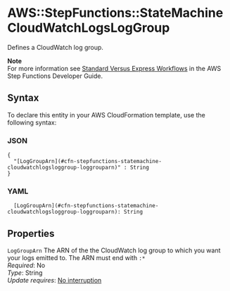 # AWS::StepFunctions::StateMachine CloudWatchLogsLogGroup<a name="aws-properties-stepfunctions-statemachine-cloudwatchlogsloggroup"></a>

Defines a CloudWatch log group\.

**Note**  
For more information see [Standard Versus Express Workflows](https://docs.aws.amazon.com/step-functions/latest/dg/concepts-standard-vs-express.html) in the AWS Step Functions Developer Guide\.

## Syntax<a name="aws-properties-stepfunctions-statemachine-cloudwatchlogsloggroup-syntax"></a>

To declare this entity in your AWS CloudFormation template, use the following syntax:

### JSON<a name="aws-properties-stepfunctions-statemachine-cloudwatchlogsloggroup-syntax.json"></a>

```
{
  "[LogGroupArn](#cfn-stepfunctions-statemachine-cloudwatchlogsloggroup-loggrouparn)" : String
}
```

### YAML<a name="aws-properties-stepfunctions-statemachine-cloudwatchlogsloggroup-syntax.yaml"></a>

```
  [LogGroupArn](#cfn-stepfunctions-statemachine-cloudwatchlogsloggroup-loggrouparn): String
```

## Properties<a name="aws-properties-stepfunctions-statemachine-cloudwatchlogsloggroup-properties"></a>

`LogGroupArn` <a name="cfn-stepfunctions-statemachine-cloudwatchlogsloggroup-loggrouparn"></a>
The ARN of the the CloudWatch log group to which you want your logs emitted to\. The ARN must end with `:*`  
_Required_: No  
_Type_: String  
_Update requires_: [No interruption](https://docs.aws.amazon.com/AWSCloudFormation/latest/UserGuide/using-cfn-updating-stacks-update-behaviors.html#update-no-interrupt)
